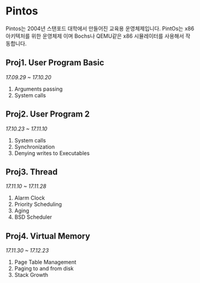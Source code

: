 Pintos
===============
Pintos는 2004년 스탠포드 대학에서 만들어진 교육용 운영체제입니다.
PintOs는 x86 아키텍처를 위한 운영체제 이며 Bochs나 QEMU같은 x86 시뮬레이터를 사용해서 작동합니다.

## Proj1. User Program Basic
*17.09.29 ~ 17.10.20*
1. Arguments passing
2. System calls

## Proj2. User Program 2
*17.10.23 ~ 17.11.10*
1. System calls
2. Synchronization
3. Denying writes to Executables

## Proj3. Thread
*17.11.10 ~ 17.11.28*
1. Alarm Clock
2. Priority Scheduling
3. Aging
4. BSD Scheduler

## Proj4. Virtual Memory
*17.11.30 ~ 17.12.23*
1. Page Table Management
2. Paging to and from disk
3. Stack Growth